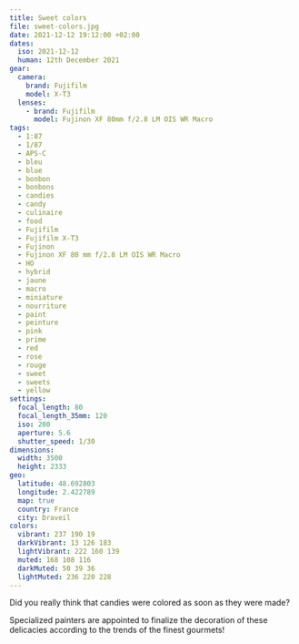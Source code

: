 ```yaml
---
title: Sweet colors
file: sweet-colors.jpg
date: 2021-12-12 19:12:00 +02:00
dates:
  iso: 2021-12-12
  human: 12th December 2021
gear:
  camera:
    brand: Fujifilm
    model: X-T3
  lenses:
    - brand: Fujifilm
      model: Fujinon XF 80mm f/2.8 LM OIS WR Macro
tags:
  - 1:87
  - 1/87
  - APS-C
  - bleu
  - blue
  - bonbon
  - bonbons
  - candies
  - candy
  - culinaire
  - food
  - Fujifilm
  - Fujifilm X-T3
  - Fujinon
  - Fujinon XF 80 mm f/2.8 LM OIS WR Macro
  - HO
  - hybrid
  - jaune
  - macro
  - miniature
  - nourriture
  - paint
  - peinture
  - pink
  - prime
  - red
  - rose
  - rouge
  - sweet
  - sweets
  - yellow
settings:
  focal_length: 80
  focal_length_35mm: 120
  iso: 200
  aperture: 5.6
  shutter_speed: 1/30
dimensions:
  width: 3500
  height: 2333
geo:
  latitude: 48.692803
  longitude: 2.422789
  map: true
  country: France
  city: Draveil
colors:
  vibrant: 237 190 19
  darkVibrant: 13 126 183
  lightVibrant: 222 160 139
  muted: 168 108 116
  darkMuted: 50 39 36
  lightMuted: 236 220 228
---
```


Did you really think that candies were colored as soon as they were made?

Specialized painters are appointed to finalize the decoration of these delicacies according to the trends of the finest gourmets!
